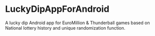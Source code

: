 LuckyDipAppForAndroid
=====================

A lucky dip Android app for EuroMillion &amp; Thunderball games based on National lottery history and unique randomization function.
